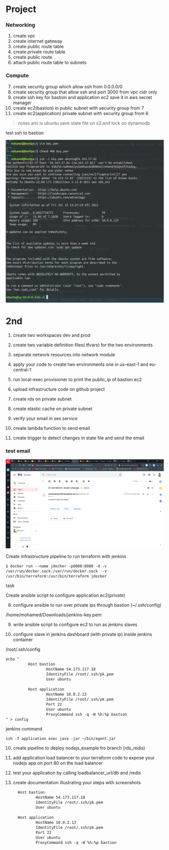 # Project

### Networking
1. create vpc
2. create internet gateway
3. create public route table
4. create private route table
5. create public route
6. attach public route table to subnets


### Compute

7. create security group which allow ssh from 0.0.0.0/0
8. create security group that allow ssh and port 3000 from vpc cidr only
9. create ssh key for bastion and application ec2 save it in aws secret manager 
10.  create ec2(bastion) in public subnet with security group from 7
11. create ec2(application) private subnet with security group from 8

> notes ami is ubuntu
> save state file on s3 and lock on dynamodb

test ssh to bastion

![alt](./assets/test.png)

# 2nd

1. create two workspaces dev and prod 
2. create two variable definition files(.tfvars) for the two environments 
3. separate network resources into network module   
4. apply your code to create two environments one in us-east-1 and eu-central-1 
5. run local-exec provisioner to print the public_ip of bastion ec2 
6. upload infrastructure code on github project

7. create rds on private subnet 
8. create elastic cache on private subnet 

9. verify your email in ses service
10.  create lambda function to send email
11. create trigger to detect changes in state file and send the email


### test email 

![alt](./assets/email.png)







Create infrastructure pipeline to run terraform with jenkins

```
$ docker run --name jdocker -p8080:8080 -d -v /var/run/docker.sock:/var/run/docker.sock  -v /usr/bin/terraform:/usr/bin/terraform jdocker

```

task

Create ansible script to configure application ec2(private)

8. configure ansible to run over private ips through bastion (~/.ssh/config)

/home/mohamed/Downloads/jenkins-key.pem

9. write ansible script to configure ec2 to run  as jenkins slaves

9. configure slave in jenkins dashboard (with private ip)
inside jenkins container

/root/.ssh/config
```
echo "
          Host bastion
                  HostName 54.173.117.18
                  IdentityFile /root/.ssh/pk.pem
                  User ubuntu

          Host application
                  HostName 10.0.2.13    
                  IdentityFile /root/.ssh/pk.pem
                  Port 22
                  User ubuntu     
                  ProxyCommand ssh -q -W %h:%p bastion
" > config

```

jenkins command

```
ssh -T application exec java -jar ~/bin/agent.jar
```
10. create pipeline to deploy nodejs_example fro branch (rds_redis)


11. add application load balancer to your terraform code to expose your nodejs app on port 80 on the load balancer


12. test your application by calling loadbalancer_url/db and /redis


13. create documentation illustrating your steps with screenshots


          Host bastion
                  HostName 54.173.117.18
                  IdentityFile /root/.ssh/pk.pem
                  User ubuntu

          Host application
                  HostName 10.0.2.13    
                  IdentityFile /root/.ssh/pk.pem
                  Port 22
                  User ubuntu     
                  ProxyCommand ssh -q -W %h:%p bastion